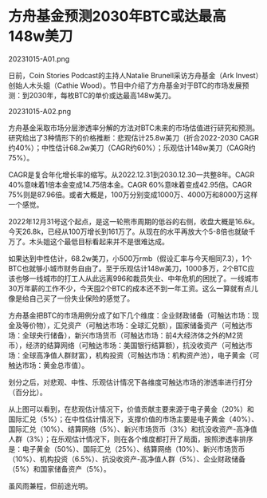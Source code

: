 # 方舟基金预测2030年BTC或达最高148w美刀

20231015-A01.png

日前，Coin Stories Podcast的主持人Natalie Brunell采访方舟基金（Ark Invest）创始人木头姐（Cathie Wood）。节目中介绍了方舟基金对于BTC的市场发展预测：到2030年，每枚BTC的单价或达最高148w美刀。

20231015-A02.png

方舟基金采取市场分层渗透率分解的方法对BTC未来的市场估值进行研究和预测。研究给出了3种情形下的价格推断：悲观估计25.8w美刀（折合2022-2030 CAGR约40%）；中性估计68.2w美刀（CAGR约60%）；乐观估计148w美刀（CAGR约75%）。

CAGR是复合年化增长率的缩写。从2022.12.31到2030.12.30一共整8年。CAGR 40%意味着1倍本金变成14.75倍本金。CAGR 60%意味着变成42.95倍。CAGR 75%则是87.96倍。或者大概是，100万分别变成1000万、4000万和8000万这样一个感觉。

2022年12月31号这个起点，是这一轮熊市周期的低谷的右侧，收盘大概是16.6k。今天26.8k，已经从100万增长到161万了。从现在的水平再放大个5-8倍也就破千万了。木头姐这个最低目标看起来并不是很难达成。

如果达到中性估计，68.2w美刀，小500万rmb（假设汇率与今天相同7.3），1个BTC也就够小城市财务自由了。至于乐观估计148w美刀，1000多万，2个BTC应该也够一线城市的打工人从此远离996和裁员失业、中年危机的困扰了。一线城市30万年薪的工作不少，今天囤2个BTC的成本还不到一年工资。这么一算就有点儿像是给自己买了一份失业保险的感觉了。

方舟基金把BTC的市场用例分成了如下几个维度：企业财政储备（可触达市场：现金及等价物），汇兑资产（可触达市场：全球汇兑额），国家储备资产（可触达市场：全球央行储备），新兴市场货币（可触达市场：前4大经济体之外的M2货币），经济的结算网络（可触达市场：美国银行结算额），抗没收资产（可触达市场：全球高净值人群财富），机构投资（可触达市场：机构资产池），电子黄金（可触达市场：黄金总市值）。

划分之后，对悲观、中性、乐观估计情况下各维度可触达市场的渗透率进行打分（百分比）。

从上图可以看到，在悲观估计情况下，价值贡献主要来源于电子黄金（20%）和国际汇兑（5%）；在中性估计情况下，支撑价值的市场主要是电子黄金（40%）、国际汇兑（10%）、结算网络（5%）、新兴市场货币（3%）和抗没收资产-高净值人群（3%）；在乐观估计情况下，则在各个维度都打开了局面，按照渗透率排序是：电子黄金（50%）、国际汇兑（25%）、结算网络（10%）、新兴市场货币（10%）、机构投资（6.5%）、抗没收资产-高净值人群（5%）、企业财政储备（5%）和国家储备资产（5%）。

虽风雨兼程，但前途光明。
